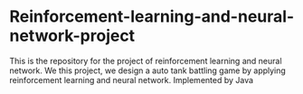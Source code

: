 # Reinforcement-learning-and-neural-network-project
This is the repository for the project of reinforcement learning and neural network. We this project, we design a auto tank battling game by applying reinforcement learning and neural network. Implemented by Java
